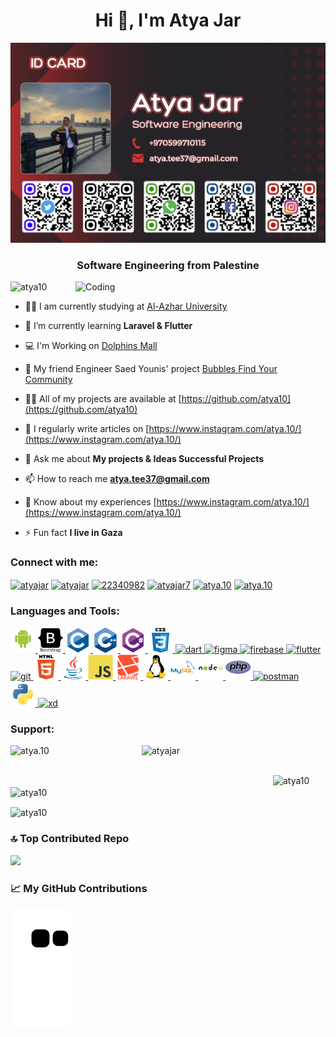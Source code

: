 <h1 align="center">Hi 👋, I'm Atya Jar</h1>
<div align="center"> <img src="idcard3.PNG"> </div>
<h3 align="center">Software Engineering from Palestine</h3>
<img align="right" alt="Coding" width="400" src="web_developing.gif">

<p align="left"> <img src="https://komarev.com/ghpvc/?username=atya10&label=Profile%20views&color=0e75b6&style=flat" alt="atya10" /> </p>

- 👨‍🎓 I am currently studying at [Al-Azhar University](https://www.alazhar.edu.ps/eng/)

- 🌱 I’m currently learning **Laravel & Flutter**

- 💻 I'm Working on [Dolphins Mall](https://github.com/atya10/Dolphins-Mall)

- 👬 My friend Engineer Saed Younis' project [Bubbles Find Your Community](https://github.com/Saedxd/Bubbles-Find-your-community)

- 👨‍💻 All of my projects are available at [https://github.com/atya10](https://github.com/atya10)

- 📝 I regularly write articles on [https://www.instagram.com/atya.10/](https://www.instagram.com/atya.10/)

- 💬 Ask me about **My projects & Ideas Successful Projects**

- 📫 How to reach me **atya.tee37@gmail.com**

- 📄 Know about my experiences [https://www.instagram.com/atya.10/](https://www.instagram.com/atya.10/)

- ⚡ Fun fact **I live in Gaza**

<h3 align="left">Connect with me:</h3>
<p align="left">
<a href="https://twitter.com/atyajar" target="blank"><img align="center" src="https://raw.githubusercontent.com/rahuldkjain/github-profile-readme-generator/master/src/images/icons/Social/twitter.svg" alt="atyajar" height="30" width="40" /></a>
<a href="https://linkedin.com/in/atyajar" target="blank"><img align="center" src="https://raw.githubusercontent.com/rahuldkjain/github-profile-readme-generator/master/src/images/icons/Social/linked-in-alt.svg" alt="atyajar" height="30" width="40" /></a>
<a href="https://stackoverflow.com/users/22340982" target="blank"><img align="center" src="https://raw.githubusercontent.com/rahuldkjain/github-profile-readme-generator/master/src/images/icons/Social/stack-overflow.svg" alt="22340982" height="30" width="40" /></a>
<a href="https://fb.com/atyajar7" target="blank"><img align="center" src="https://raw.githubusercontent.com/rahuldkjain/github-profile-readme-generator/master/src/images/icons/Social/facebook.svg" alt="atyajar7" height="30" width="40" /></a>
<a href="https://instagram.com/atya.10" target="blank"><img align="center" src="https://raw.githubusercontent.com/rahuldkjain/github-profile-readme-generator/master/src/images/icons/Social/instagram.svg" alt="atya.10" height="30" width="40" /></a>
<a href="https://discord.gg/atya.10" target="blank"><img align="center" src="https://raw.githubusercontent.com/rahuldkjain/github-profile-readme-generator/master/src/images/icons/Social/discord.svg" alt="atya.10" height="30" width="40" /></a>
</p>

<h3 align="left">Languages and Tools:</h3>
<p align="left"> <a href="https://developer.android.com" target="_blank" rel="noreferrer"> <img src="https://raw.githubusercontent.com/devicons/devicon/master/icons/android/android-original-wordmark.svg" alt="android" width="40" height="40"/> </a> <a href="https://getbootstrap.com" target="_blank" rel="noreferrer"> <img src="https://raw.githubusercontent.com/devicons/devicon/master/icons/bootstrap/bootstrap-plain-wordmark.svg" alt="bootstrap" width="40" height="40"/> </a> <a href="https://www.cprogramming.com/" target="_blank" rel="noreferrer"> <img src="https://raw.githubusercontent.com/devicons/devicon/master/icons/c/c-original.svg" alt="c" width="40" height="40"/> </a> <a href="https://www.w3schools.com/cpp/" target="_blank" rel="noreferrer"> <img src="https://raw.githubusercontent.com/devicons/devicon/master/icons/cplusplus/cplusplus-original.svg" alt="cplusplus" width="40" height="40"/> </a> <a href="https://www.w3schools.com/cs/" target="_blank" rel="noreferrer"> <img src="https://raw.githubusercontent.com/devicons/devicon/master/icons/csharp/csharp-original.svg" alt="csharp" width="40" height="40"/> </a> <a href="https://www.w3schools.com/css/" target="_blank" rel="noreferrer"> <img src="https://raw.githubusercontent.com/devicons/devicon/master/icons/css3/css3-original-wordmark.svg" alt="css3" width="40" height="40"/> </a> <a href="https://dart.dev" target="_blank" rel="noreferrer"> <img src="https://www.vectorlogo.zone/logos/dartlang/dartlang-icon.svg" alt="dart" width="40" height="40"/> </a> <a href="https://www.figma.com/" target="_blank" rel="noreferrer"> <img src="https://www.vectorlogo.zone/logos/figma/figma-icon.svg" alt="figma" width="40" height="40"/> </a> <a href="https://firebase.google.com/" target="_blank" rel="noreferrer"> <img src="https://www.vectorlogo.zone/logos/firebase/firebase-icon.svg" alt="firebase" width="40" height="40"/> </a> <a href="https://flutter.dev" target="_blank" rel="noreferrer"> <img src="https://www.vectorlogo.zone/logos/flutterio/flutterio-icon.svg" alt="flutter" width="40" height="40"/> </a> <a href="https://git-scm.com/" target="_blank" rel="noreferrer"> <img src="https://www.vectorlogo.zone/logos/git-scm/git-scm-icon.svg" alt="git" width="40" height="40"/> </a> <a href="https://www.w3.org/html/" target="_blank" rel="noreferrer"> <img src="https://raw.githubusercontent.com/devicons/devicon/master/icons/html5/html5-original-wordmark.svg" alt="html5" width="40" height="40"/> </a> <a href="https://www.java.com" target="_blank" rel="noreferrer"> <img src="https://raw.githubusercontent.com/devicons/devicon/master/icons/java/java-original.svg" alt="java" width="40" height="40"/> </a> <a href="https://developer.mozilla.org/en-US/docs/Web/JavaScript" target="_blank" rel="noreferrer"> <img src="https://raw.githubusercontent.com/devicons/devicon/master/icons/javascript/javascript-original.svg" alt="javascript" width="40" height="40"/> </a> <a href="https://laravel.com/" target="_blank" rel="noreferrer"> <img src="https://raw.githubusercontent.com/devicons/devicon/master/icons/laravel/laravel-plain-wordmark.svg" alt="laravel" width="40" height="40"/> </a> <a href="https://www.linux.org/" target="_blank" rel="noreferrer"> <img src="https://raw.githubusercontent.com/devicons/devicon/master/icons/linux/linux-original.svg" alt="linux" width="40" height="40"/> </a> <a href="https://www.mysql.com/" target="_blank" rel="noreferrer"> <img src="https://raw.githubusercontent.com/devicons/devicon/master/icons/mysql/mysql-original-wordmark.svg" alt="mysql" width="40" height="40"/> </a> <a href="https://nodejs.org" target="_blank" rel="noreferrer"> <img src="https://raw.githubusercontent.com/devicons/devicon/master/icons/nodejs/nodejs-original-wordmark.svg" alt="nodejs" width="40" height="40"/> </a> <a href="https://www.php.net" target="_blank" rel="noreferrer"> <img src="https://raw.githubusercontent.com/devicons/devicon/master/icons/php/php-original.svg" alt="php" width="40" height="40"/> </a> <a href="https://postman.com" target="_blank" rel="noreferrer"> <img src="https://www.vectorlogo.zone/logos/getpostman/getpostman-icon.svg" alt="postman" width="40" height="40"/> </a> <a href="https://www.python.org" target="_blank" rel="noreferrer"> <img src="https://raw.githubusercontent.com/devicons/devicon/master/icons/python/python-original.svg" alt="python" width="40" height="40"/> </a> <a href="https://www.adobe.com/products/xd.html" target="_blank" rel="noreferrer"> <img src="https://cdn.worldvectorlogo.com/logos/adobe-xd.svg" alt="xd" width="40" height="40"/> </a> </p>

<h3 align="left">Support:</h3>
<p><a href="https://www.buymeacoffee.com/atya.10"> <img align="left" src="https://cdn.buymeacoffee.com/buttons/v2/default-yellow.png" height="50" width="210" alt="atya.10" /></a><a href="https://ko-fi.com/atyajar"> <img align="left" src="https://cdn.ko-fi.com/cdn/kofi3.png?v=3" height="50" width="210" alt="atyajar" /></a></p><br><br>

<p><img align="left" src="https://github-readme-stats.vercel.app/api/top-langs?username=atya10&show_icons=true&locale=en&layout=compact" alt="atya10" /></p>

<p>&nbsp;<img align="center" src="https://github-readme-stats.vercel.app/api?username=atya10&show_icons=true&locale=en" alt="atya10" /></p>

<p><img align="center" src="https://github-readme-streak-stats.herokuapp.com/?user=atya10&" alt="atya10" /></p>

### 🔝 Top Contributed Repo
![](https://github-contributor-stats.vercel.app/api?username=atya10&limit=5&theme=flat&combine_all_yearly_contributions=true)

### 📈 My GitHub Contributions
![Snake animation](github-contribution-grid-snake.svg)